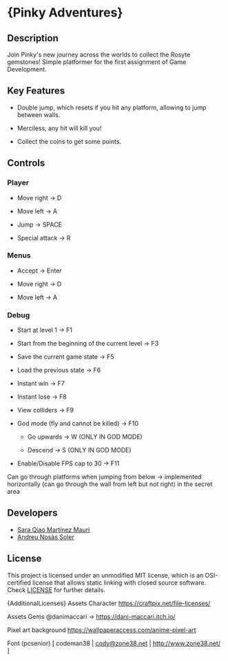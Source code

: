 # {Pinky Adventures}

## Description

Join Pinky's new journey across the worlds to collect the Rosyte gemstones!
Simple platformer for the first assignment of Game Development.


## Key Features

* Double jump, which resets if you hit any platform, allowing to jump between walls.

* Merciless, any hit will kill you!

* Collect the coins to get some points.
 
## Controls

### Player

* Move right -> D

* Move left -> A

* Jump -> SPACE

* Special attack -> R 

### Menus

* Accept -> Enter

* Move right -> D

* Move left -> A

### Debug

* Start at level 1 -> F1

* Start from the beginning of the current level -> F3

* Save the current game state -> F5

* Load the previous state -> F6

* Instant win -> F7

* Instant lose -> F8

* View colliders -> F9

* God mode (fly and cannot be killed) -> F10

	* Go upwards -> W (ONLY IN GOD MODE)

	* Descend -> S (ONLY IN GOD MODE)

* Enable/Disable FPS cap to 30 -> F11

Can go through platforms when jumping from below -> implemented horizontally (can go through the wall from left but not right) in the secret area

## Developers

* [Sara Qiao Martínez Mauri](https://github.com/lSara-MM)
* [Andreu Nosàs Soler](https://github.com/AndyCubico)
 

## License

This project is licensed under an unmodified MIT license, which is an OSI-certified license that allows static linking with closed source software. Check [LICENSE](LICENSE) for further details.

{AdditionalLicenses}
Assets Character
https://craftpix.net/file-licenses/

Assets Gems
@danimaccari -> https://dani-maccari.itch.io/

Pixel art background
https://wallpaperaccess.com/anime-pixel-art

Font (pcsenior)
[ codeman38 | cody@zone38.net | http://www.zone38.net/ ]